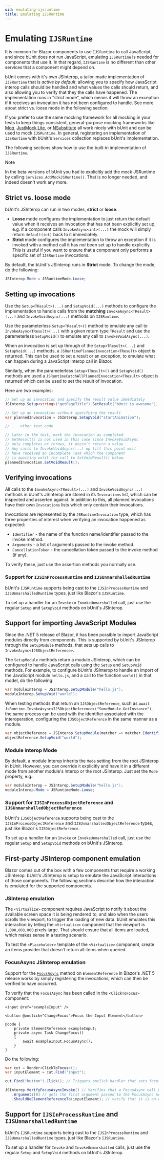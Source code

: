 ```yaml
---
uid: emulating-ijsruntime
title: Emulating IJSRuntime
---
```


# Emulating `IJSRuntime`

It is common for Blazor components to use `IJSRuntime` to call JavaScript, and since bUnit does not run JavaScript, emulating `IJSRuntime` is needed for components that use it. In that regard, `IJSRuntime` is no different than other services that a component might depend on.

bUnit comes with it's own JSInterop, a tailor-made implementation of `IJSRuntime` that is _active by default_, allowing you to specify how JavaScript interop calls should be handled and what values the calls should return, and also allowing you to verify that they the calls have happened. The implementation runs in "strict mode", which means it will throw an exception if it receives an invocation it has not been configured to handle. See more about strict vs. loose mode in the following section.

If you prefer to use the same mocking framework for all mocking in your tests to keep things consistent, general-purpose mocking frameworks like [Moq](https://github.com/Moq), [JustMock Lite](https://github.com/telerik/JustMockLite), or [NSubstitute](https://nsubstitute.github.io/) all work nicely with bUnit and can be used to mock `IJSRuntime`. In general, registering an implementation of `IJSRuntime` with bUnit's `Services` collection replaces bUnit's implementation.

The following sections show how to use the built-in implementation of `IJSRuntime`.

> [!NOTE] 
> In the beta versions of bUnit you had to explicitly add the mock JSRuntime by calling `Services.AddMockJSRuntime()`. That is no longer needed, and indeed doesn't work any more.

## Strict vs. loose mode

bUnit's JSInterop can run in two modes, **strict** or **loose**:

- **Loose** mode configures the implementation to just return the default value when it receives an invocation that has not been explicitly set up, e.g. if a component calls `InvokeAsync<int>(...)` the mock will simply return `default(int)` back to it immediately.
- **Strict** mode configures the implementation to throw an exception if it is invoked with a method call it has _not_ been set up to handle explicitly. This is useful if you want to ensure that a component only performs a specific set of `IJSRuntime` invocations.

By default, the bUnit's JSInterop runs in **Strict** mode. To change the mode, do the following:

```csharp
JSInterop.Mode = JSRuntimeMode.Loose;
```

## Setting up invocations

Use the `Setup<TResult>(...)` and `SetupVoid(...)` methods to configure the implementation to handle calls from the **matching** `InvokeAsync<TResult>(...)` and `InvokeVoidAsync(...)` methods on `IJSRuntime`.

Use the parameterless `Setup<TResult>()` method to emulate any call to `InvokeAsync<TResult>(...)` with a given return type `TResult` and use the parameterless `SetupVoid()` to emulate any call to `InvokeVoidAsync(...)`.

When an invocation is set up through of the `Setup<TResult>(...)` and `SetupVoid(...)` methods, a `JSRuntimePlannedInvocation<TResult>` object is returned. This can be used to set a result or an exception, to emulate what can happen during a JavaScript interop call in Blazor.

Similarly, when the parameterless `Setup<TResult>()` and `SetupVoid()` methods are used a `JSRuntimeCatchAllPlannedInvocation<TResult>` object is returned which can be used to set the result of invocation.

Here are two examples:

```csharp
// Set up an invocation and specify the result value immediately
JSInterop.Setup<string>("getPageTitle").SetResult("bUnit is awesome");

// Set up an invocation without specifying the result
var plannedInvocation = JSInterop.SetupVoid("startAnimation");

// ... other test code

// Later in the test, mark the invocation as completed.
// SetResult() is not used in this case since InvokeVoidAsync
// only completes or throws, it doesn’t return a value.
// Any calls to InvokeVoidAsync(...) up till this point will
// have received an incomplete Task which the component 
// is awaiting until the call to SetVoidResult() below.
plannedInvocation.SetVoidResult();
```

## Verifying invocations

All calls to the `InvokeAsync<TResult>(...)` and `InvokeVoidAsync(...)` methods in bUnit's JSInterop are stored in its `Invocations` list, which can be inspected and asserted against. In addition to this, all planned invocations have their own `Invocations` lists which only contain their invocations.

Invocations are represented by the `JSRuntimeInvocation` type, which has three properties of interest when verifying an invocation happened as expected: 

- `Identifier` - the name of the function name/identifier passed to the invoke method.
- `Arguments` - a list of arguments passed to the invoke method.
- `CancellationToken` - the cancellation token passed to the invoke method (if any). 

To verify these, just use the assertion methods you normally use.

### Support for `IJSInProcessRuntime` and `IJSUnmarshalledRuntime`

bUnit's `IJSRuntime` supports being cast to the `IJSInProcessRuntime` and `IJSUnmarshalledRuntime` types, just like Blazor's `IJSRuntime`. 

To set up a handler for an `Invoke` or `InvokeUnmarshalled` call, just use the regular `Setup` and `SetupVoid` methods on bUnit's JSInterop.

## Support for importing JavaScript Modules

Since the .NET 5 release of Blazor, it has been possible to import JavaScript modules directly from components. This is supported by bUnit's JSInterop through the `SetupModule` methods, that sets up calls to `InvokeAsync<IJSObjectReference>`.

The `SetupModule` methods return a module JSInterop, which can be configured to handle JavaScript calls using the `Setup` and `SetupVoid` methods. For example, to configure bUnit's JSInterop to handle an import of the JavaScript module `hello.js`, and a call to the function `world()` in that model, do the following:

```csharp
var moduleInterop = JSInterop.SetupModule("hello.js");
moduleInterop.SetupVoid("world");
```

When testing methods that return an `IJSObjectReference`, such as `await JsRuntime.InvokeAsync<IJSObjectReference>("SomeModule.GetInstance")`, the same process can be used with the identifier associated with the interoperation, configuring the `IJSObjectReference` in the same manner as a module.

```csharp
var objectReference = JSInterop.SetupModule(matcher => matcher.Identifier == "SomeModule.GetInstance");
objectReference.SetupVoid("world");
```

### Module Interop Mode

By default, a module Interop inherits the `Mode` setting from the root JSInterop in bUnit. However, you can override it explicitly and have it in a different mode from another module's Interop or the root JSInterop. Just set the `Mode` property, e.g.:

```csharp
var moduleInterop = JSInterop.SetupModule("hello.js");
moduleInterop.Mode = JSRuntimeMode.Loose;
```

### Support for `IJSInProcessObjectReference` and `IJSUnmarshalledObjectReference`

bUnit's `IJSObjectReference` supports being cast to the `IJSInProcessObjectReference` and `IJSUnmarshalledObjectReference` types, just like Blazor's `IJSObjectReference`. 

To set up a handler for an `Invoke` or `InvokeUnmarshalled` call, just use the regular `Setup` and `SetupVoid` methods on bUnit's JSInterop.

## First-party JSInterop component emulation

Blazor comes out of the box with a few components that require a working JSInterop. bUnit's JSInterop is setup to emulate the JavaScript interactions of those components. The following sections describe how the interaction is emulated for the supported components.

### <Virtualize> JSInterop emulation

The `<Virtualize>` component requires JavaScript to notify it about the available screen space it is being rendered to, and also when the users scrolls the viewport, to trigger the loading of new data. bUnit emulates this interaction by telling the `<Virtualize>` component that the viewport is `1,000,000,000` pixels large. That should ensure that all items are loaded, which makes sense in a testing scenario.

To test the `<Placeholder>` template of the `<Virtualize>` component, create an items provider that doesn't return all items when queried.

### FocusAsync JSInterop emulation

Support for the [`FocusAsync`](https://docs.microsoft.com/en-us/aspnet/core/blazor/components/event-handling?view=aspnetcore-5.0#focus-an-element) method on `ElementReference` in Blazor's .NET 5 release works by simply registering the invocations, which can then be verified to have occurred.

To verify that the `FocusAsync` has been called in the `<ClickToFocus>` component:

```cshtml
<input @ref="exampleInput" />

<button @onclick="ChangeFocus">Focus the Input Element</button>

@code {
    private ElementReference exampleInput;
    private async Task ChangeFocus()
    {
        await exampleInput.FocusAsync();
    }
}
```

Do the following:

```csharp
var cut = Render<ClickToFocus>();
var inputElement = cut.Find("input");

cut.Find("button").Click(); // Triggers onclick handler that sets focus of input element

JSInterop.VerifyFocusAsyncInvoke() // Verifies that a FocusAsync call has happened
   .Arguments[0] // gets the first argument passed to the FocusAsync method
   .ShouldBeElementReferenceTo(inputElement); // verify that it is an element reference to the input element.
```

## Support for `IJSInProcessRuntime` and `IJSUnmarshalledRuntime`

bUnit's `IJSRuntime` supports being cast to the `IJSInProcessRuntime` and `IJSUnmarshalledRuntime` types, just like Blazor's `IJSRuntime`. 

To set up a handler for `Invoke` and `InvokeUnmarshalled` calls, just use the regular `Setup` and `SetupVoid` methods on bUnit's JSInterop.
